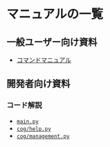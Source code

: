 # マニュアルの一覧

## 一般ユーザー向け資料
- [コマンドマニュアル](https://github.com/GCC-NF404/discord-bot/blob/master/manual/for_user/command-manual.md)

## 開発者向け資料
### コード解説
- [`main.py`](https://github.com/GCC-NF404/discord-bot/blob/master/manual/for_developer/main-py.md)
- [`cog/help.py`](https://github.com/GCC-NF404/discord-bot/blob/master/manual/for_developer/cog/help-py.md)
- [`cog/management.py`](https://github.com/GCC-NF404/discord-bot/blob/master/manual/for_developer/cog/management-py.md)